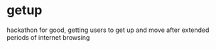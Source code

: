 # getup
hackathon for good, getting users to get up and move after extended periods of internet browsing
